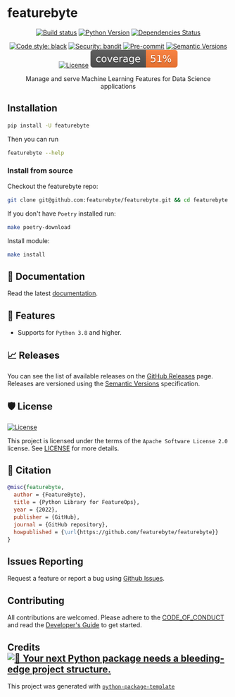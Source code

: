 # featurebyte

<div align="center">

[![Build status](https://github.com/featurebyte/featurebyte/workflows/build/badge.svg?branch=main&event=push)](https://github.com/featurebyte/featurebyte/actions?query=workflow%3Abuild)
[![Python Version](https://img.shields.io/pypi/pyversions/featurebyte.svg)](https://pypi.org/project/featurebyte/)
[![Dependencies Status](https://img.shields.io/badge/dependencies-up%20to%20date-brightgreen.svg)](https://github.com/featurebyte/featurebyte/pulls?utf8=%E2%9C%93&q=is%3Apr%20author%3Aapp%2Fdependabot)

[![Code style: black](https://img.shields.io/badge/code%20style-black-000000.svg)](https://github.com/psf/black)
[![Security: bandit](https://img.shields.io/badge/security-bandit-green.svg)](https://github.com/PyCQA/bandit)
[![Pre-commit](https://img.shields.io/badge/pre--commit-enabled-brightgreen?logo=pre-commit&logoColor=white)](https://github.com/featurebyte/featurebyte/blob/main/.pre-commit-config.yaml)
[![Semantic Versions](https://img.shields.io/badge/%20%20%F0%9F%93%A6%F0%9F%9A%80-semantic--versions-e10079.svg)](https://github.com/featurebyte/featurebyte/releases)
[![License](https://img.shields.io/github/license/featurebyte/featurebyte)](https://github.com/featurebyte/featurebyte/blob/main/LICENSE)
![Coverage Report](assets/images/coverage.svg)

Manage and serve Machine Learning Features for Data Science applications

</div>

## Installation

```bash
pip install -U featurebyte
```

Then you can run

```bash
featurebyte --help
```

### Install from source

Checkout the featurebyte repo:
```bash
git clone git@github.com:featurebyte/featurebyte.git && cd featurebyte
```

If you don't have `Poetry` installed run:

```bash
make poetry-download
```

Install module:

```bash
make install
```

## 📝 Documentation

Read the latest [documentation](https://featurebyte.github.io/featurebyte/).

## 🚀 Features

- Supports for `Python 3.8` and higher.

## 📈 Releases

You can see the list of available releases on the [GitHub Releases](https://github.com/featurebyte/featurebyte/releases) page. 
Releases are versioned using the [Semantic Versions](https://semver.org/) specification.

## 🛡 License

[![License](https://img.shields.io/github/license/featurebyte/featurebyte)](https://github.com/featurebyte/featurebyte/blob/main/LICENSE)

This project is licensed under the terms of the `Apache Software License 2.0` license. See [LICENSE](https://github.com/featurebyte/featurebyte/blob/main/LICENSE) for more details.

## 📃 Citation

```bibtex
@misc{featurebyte,
  author = {FeatureByte},
  title = {Python Library for FeatureOps},
  year = {2022},
  publisher = {GitHub},
  journal = {GitHub repository},
  howpublished = {\url{https://github.com/featurebyte/featurebyte}}
}
```

## Issues Reporting
Request a feature or report a bug using [Github Issues](https://github.com/featurebyte/featurebyte/issues).

## Contributing
All contributions are welcomed. Please adhere to the [CODE_OF_CONDUCT](https://github.com/featurebyte/featurebyte/blob/main/CODE_OF_CONDUCT.md) and read the 
[Developer's Guide](https://github.com/featurebyte/featurebyte/blob/main/CONTRIBUTING.md) to get started.

## Credits [![🚀 Your next Python package needs a bleeding-edge project structure.](https://img.shields.io/badge/python--package--template-%F0%9F%9A%80-brightgreen)](https://github.com/TezRomacH/python-package-template)

This project was generated with [`python-package-template`](https://github.com/TezRomacH/python-package-template)
